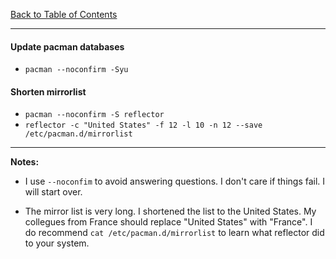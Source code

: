 [Back to Table of Contents](../README.md)
***
#### Update pacman databases
* `pacman --noconfirm -Syu`

#### Shorten mirrorlist
* `pacman --noconfirm -S reflector`
* `reflector -c "United States" -f 12 -l 10 -n 12 --save /etc/pacman.d/mirrorlist`

---
__Notes:__
* I use `--noconfim` to avoid answering questions.  I don't care if things
  fail.  I will start over.

* The mirror list is very long.  I shortened the list to the United States.  My
  collegues from France should replace "United States" with "France".  I do
  recommend `cat /etc/pacman.d/mirrorlist` to learn what reflector did to your
  system.
